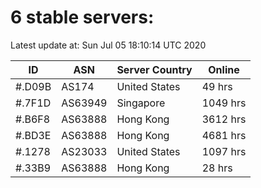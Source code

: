 # 6 stable servers:

Latest update at: Sun Jul 05 18:10:14 UTC 2020

| ID | ASN | Server Country | Online |
| -- | --- | -------------- | ------ |
| #.D09B | AS174 | United States | 49 hrs |
| #.7F1D | AS63949 | Singapore | 1049 hrs |
| #.B6F8 | AS63888 | Hong Kong | 3612 hrs |
| #.BD3E | AS63888 | Hong Kong | 4681 hrs |
| #.1278 | AS23033 | United States | 1097 hrs |
| #.33B9 | AS63888 | Hong Kong | 28 hrs |

